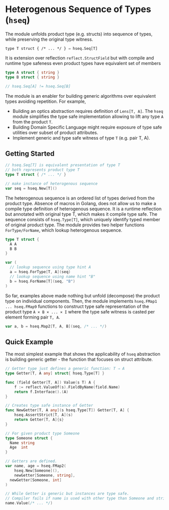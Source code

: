 # Heterogenous Sequence of Types (`hseq`)

The module unfolds product type (e.g. structs) into sequence of types, while preserving the original type witness. 

```
type T struct { /* ... */ } ⇒ hseq.Seq[T]
```

It is extension over reflection `reflect.StructField` but with compile and runtime type safeness even product types have equivalent set of members

```go
type A struct { string }
type B struct { string }

// hseq.Seq[A] != hseq.Seq[B]
```

The module is an enabler for building generic algorithms over equivalent types avoiding repetition. For example,
* Building an optics abstraction requires definition of `Lens[T, A]`. The `hseq` module simplifies the type safe implementation allowing to lift any type `A` from the product `T`.
* Building Domain Specific Language might require exposure of type safe utilities over subset of product attributes.
* Implement generic and type safe witness of type `T` (e.g. pair T, A). 

## Getting Started

```go
// hseq.Seq[T] is equivalent presentation of type T
// both represents product type T
type T struct { /* ... */ }

// make instance of heterogenous sequence
var seq = hseq.New[T]()
```

The heterogenous sequence is an ordered list of types derived from the product type. Absence of macros in Golang, does not allow us to make a compile type definition of heterogenous sequence. It is a runtime reflection but annotated with original type T, which makes it compile type safe. The sequence consists of `hseq.Type[T]`, which uniquely identify typed member of original product type. The module provides two helper functions `ForType/ForName`, which lookup heterogenous sequence. 

```go
type T struct {
  A A
  B B
}

var (
  // lookup sequence using type hint A
  a = hseq.ForType[T, A](seq)
  // lookup sequence using name hint "B"
  b = hseq.ForName[T](seq, "B")
)
```

So far, examples above made nothing but unfold (decompose) the product type on individual components. Then, the module implements `hseq.FMap1 ... hseq.FMap9` functions to construct type safe representation of the product type `A × B × ... × I` where the type safe witness is casted per element forming pair `T, A`. 

```go
var a, b = hseq.Map2[T, A, B](seq, /* ... */)
```

## Quick Example

The most simplest example that shows the applicability of `hseq` abstraction is building generic getter - the function that focuses on struct attribute.

```go
// Getter type just defines a generic function: T ⇒ A  
type Getter[T, A any] struct{ hseq.Type[T] }

func (field Getter[T, A]) Value(s T) A {
	f := reflect.ValueOf(s).FieldByName(field.Name)
	return f.Interface().(A)
}

// Creates type safe instance of Getter 
func NewGetter[T, A any](s hseq.Type[T]) Getter[T, A] {
	hseq.AssertStrict[T, A](s)
	return Getter[T, A]{s}
}

// For given product type Someone
type Someone struct {
  Name string
  Age  int
}

// Getters are defined. 
var name, age = hseq.FMap2(
	hseq.New[Someone](),
	newGetter[Someone, string],
  newGetter[Someone, int]
)

// While Getter is generic but instances are type safe.
// Compiler fails if name is used with other type than Someone and string
name.Value(/* ... */)
```
